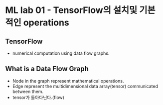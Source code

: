 # ML lab 01 - TensorFlow의 설치및 기본적인 operations

## TensorFlow

- numerical computation using data flow graphs.

## What is a Data Flow Graph

- Node in the graph represent mathematical operations.
- Edge represent the multidimensional data array(tensor) communicated between them.
- tensor가 돌아다닌다.(flow)
